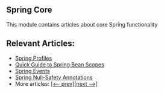 ## Spring Core

This module contains articles about core Spring functionality

## Relevant Articles:

- [Spring Profiles](http://www.baeldung.com/spring-profiles)
- [Quick Guide to Spring Bean Scopes](http://www.baeldung.com/spring-bean-scopes)
- [Spring Events](https://www.baeldung.com/spring-events)
- [Spring Null-Safety Annotations](https://www.baeldung.com/spring-null-safety-annotations)
- More articles: [[<-- prev]](/spring-core)[[next -->]](/spring-core-3)
